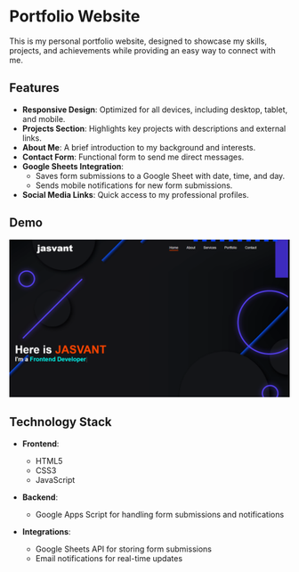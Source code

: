 # Portfolio Website  

This is my personal portfolio website, designed to showcase my skills, projects, and achievements while providing an easy way to connect with me.  

## Features  

- **Responsive Design**: Optimized for all devices, including desktop, tablet, and mobile.  
- **Projects Section**: Highlights key projects with descriptions and external links.  
- **About Me**: A brief introduction to my background and interests.  
- **Contact Form**: Functional form to send me direct messages.  
- **Google Sheets Integration**:  
  - Saves form submissions to a Google Sheet with date, time, and day.  
  - Sends mobile notifications for new form submissions.  
- **Social Media Links**: Quick access to my professional profiles.  

## Demo  

![Portfolio Website](images/demo.png) <!-- Replace with your actual demo screenshot or link -->  

## Technology Stack  

- **Frontend**:  
  - HTML5  
  - CSS3  
  - JavaScript  

- **Backend**:  
  - Google Apps Script for handling form submissions and notifications  

- **Integrations**:  
  - Google Sheets API for storing form submissions  
  - Email notifications for real-time updates  
